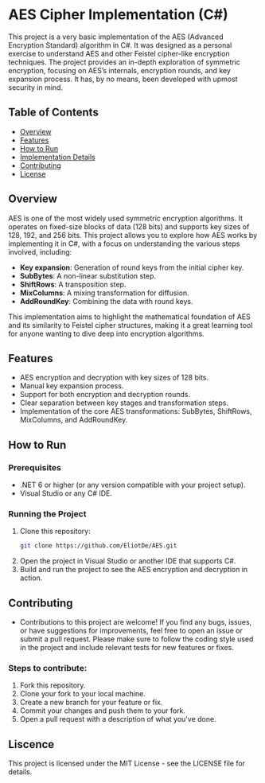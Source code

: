 # AES Cipher Implementation (C#)

This project is a very basic implementation of the AES (Advanced Encryption Standard) algorithm in C#. It was designed as a personal exercise to understand AES and other Feistel cipher-like encryption techniques. The project provides an in-depth exploration of symmetric encryption, focusing on AES’s internals, encryption rounds, and key expansion process. It has, by no means, been developed with upmost security in mind.

## Table of Contents
- [Overview](#overview)
- [Features](#features)
- [How to Run](#how-to-run)
- [Implementation Details](#implementation-details)
- [Contributing](#contributing)
- [License](#license)

## Overview

AES is one of the most widely used symmetric encryption algorithms. It operates on fixed-size blocks of data (128 bits) and supports key sizes of 128, 192, and 256 bits. This project allows you to explore how AES works by implementing it in C#, with a focus on understanding the various steps involved, including:
- **Key expansion**: Generation of round keys from the initial cipher key.
- **SubBytes**: A non-linear substitution step.
- **ShiftRows**: A transposition step.
- **MixColumns**: A mixing transformation for diffusion.
- **AddRoundKey**: Combining the data with round keys.

This implementation aims to highlight the mathematical foundation of AES and its similarity to Feistel cipher structures, making it a great learning tool for anyone wanting to dive deep into encryption algorithms.

## Features

- AES encryption and decryption with key sizes of 128 bits.
- Manual key expansion process.
- Support for both encryption and decryption rounds.
- Clear separation between key stages and transformation steps.
- Implementation of the core AES transformations: SubBytes, ShiftRows, MixColumns, and AddRoundKey.
  
## How to Run

### Prerequisites
- .NET 6 or higher (or any version compatible with your project setup).
- Visual Studio or any C# IDE.

### Running the Project
1. Clone this repository:
    ```bash
    git clone https://github.com/EliotDe/AES.git
    ```
2. Open the project in Visual Studio or another IDE that supports C#.
3. Build and run the project to see the AES encryption and decryption in action.

## Contributing

- Contributions to this project are welcome! If you find any bugs, issues, or have suggestions for improvements, feel free to open an issue or submit a pull request. Please make sure to follow the coding style used in the project and include relevant tests for new features or fixes.

### Steps to contribute:
1. Fork this repository.
2. Clone your fork to your local machine.
3. Create a new branch for your feature or fix.
4. Commit your changes and push them to your fork.
5. Open a pull request with a description of what you've done.

## Liscence

This project is licensed under the MIT License - see the LICENSE file for details.

